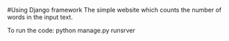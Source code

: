 #Using Django framework
The simple website which counts the number of words in the input text.

To run the code: python manage.py runsrver
